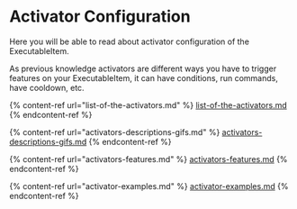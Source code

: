 # Activator Configuration

Here you will be able to read about activator configuration of the ExecutableItem.&#x20;

As previous knowledge activators are different ways you have to trigger features on your ExecutableItem, it can have conditions, run commands, have cooldown, etc.

{% content-ref url="list-of-the-activators.md" %}
[list-of-the-activators.md](list-of-the-activators.md)
{% endcontent-ref %}

{% content-ref url="activators-descriptions-gifs.md" %}
[activators-descriptions-gifs.md](activators-descriptions-gifs.md)
{% endcontent-ref %}

{% content-ref url="activators-features.md" %}
[activators-features.md](activators-features.md)
{% endcontent-ref %}

{% content-ref url="activator-examples.md" %}
[activator-examples.md](activator-examples.md)
{% endcontent-ref %}
